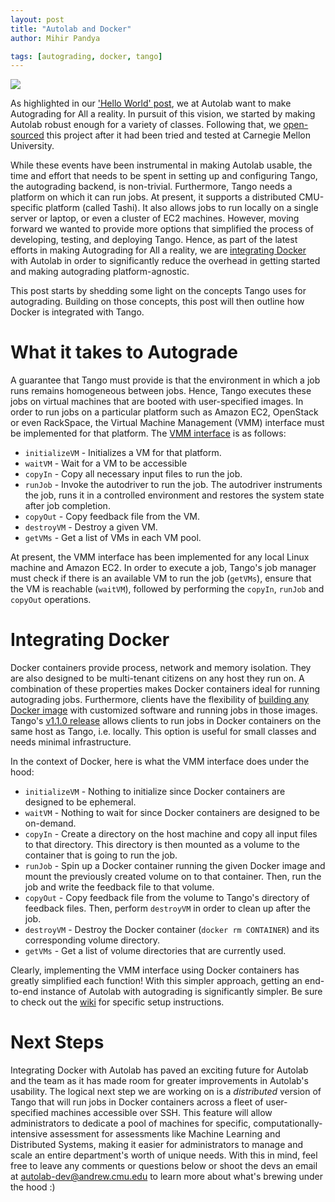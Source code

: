 ```yaml
---
layout: post
title: "Autolab and Docker"
author: Mihir Pandya

tags: [autograding, docker, tango]
---
```


![]({{site.baseurl}}/assets/docker.svg)

As highlighted in our ['Hello World' post][hello-world], we at Autolab want to make Autograding for All a reality. In pursuit of this vision, we started by making Autolab robust enough for a variety of classes. Following that, we [open-sourced][gh-autolab] this project after it had been tried and tested at Carnegie Mellon University. 

While these events have been instrumental in making Autolab usable, the time and effort that needs to be spent in setting up and configuring Tango, the autograding backend, is non-trivial. Furthermore, Tango needs a platform on which it can run jobs. At present, it supports a distributed CMU-specific platform (called Tashi). It also allows jobs to run locally on a single server or laptop, or even a cluster of EC2 machines. However, moving forward we wanted to provide more options that simplified the process of developing, testing, and deploying Tango. Hence, as part of the latest efforts in making Autograding for All a reality, we are [integrating Docker][gh-docker] with Autolab in order to significantly reduce the overhead in getting started and making autograding platform-agnostic.

This post starts by shedding some light on the concepts Tango uses for autograding. Building on those concepts, this post will then outline how Docker is integrated with Tango.

# What it takes to Autograde

A guarantee that Tango must provide is that the environment in which a job runs remains homogeneous between jobs. Hence, Tango executes these jobs on virtual machines that are booted with user-specified images. In order to run jobs on a particular platform such as Amazon EC2, OpenStack or even RackSpace, the Virtual Machine Management (VMM) interface must be implemented for that platform. The [VMM interface][gh-sample-code] is as follows:

* `initializeVM` - Initializes a VM for that platform.
* `waitVM` - Wait for a VM to be accessible
* `copyIn` - Copy all necessary input files to run the job.
* `runJob` - Invoke the autodriver to run the job. The autodriver instruments the job, runs it in a controlled environment and restores the system state after job completion.
* `copyOut` - Copy feedback file from the VM.
* `destroyVM` - Destroy a given VM.
* `getVMs` - Get a list of VMs in each VM pool.

At present, the VMM interface has been implemented for any local Linux machine and Amazon EC2. In order to execute a job, Tango's job manager must check if there is an available VM to run the job (`getVMs`), ensure that the VM is reachable (`waitVM`), followed by performing the `copyIn`, `runJob` and `copyOut` operations.

# Integrating Docker

Docker containers provide process, network and memory isolation. They are also designed to be multi-tenant citizens on any host they run on. A combination of these properties makes Docker containers ideal for running autograding jobs. Furthermore, clients have the flexibility of [building any Docker image][docker-img] with customized software and running jobs in those images. Tango's [v1.1.0 release][gh-docker] allows clients to run jobs in Docker containers on the same host as Tango, i.e. locally. This option is useful for small classes and needs minimal infrastructure.

In the context of Docker, here is what the VMM interface does under the hood:

* `initializeVM` - Nothing to initialize since Docker containers are designed to be ephemeral.
* `waitVM` - Nothing to wait for since Docker containers are designed to be on-demand.
* `copyIn` - Create a directory on the host machine and copy all input files to that directory. This directory is then mounted as a volume to the container that is going to run the job.
* `runJob` - Spin up a Docker container running the given Docker image and mount the previously created volume on to that container. Then, run the job and write the feedback file to that volume.
* `copyOut` - Copy feedback file from the volume to Tango's directory of feedback files. Then, perform `destroyVM` in order to clean up after the job.
* `destroyVM` - Destroy the Docker container (`docker rm CONTAINER`) and its corresponding volume directory.
* `getVMs` - Get a list of volume directories that are currently used.

Clearly, implementing the VMM interface using Docker containers has greatly simplified each function! With this simpler approach, getting an end-to-end instance of Autolab with autograding is significantly simpler. Be sure to check out the [wiki][gh-docker-wiki] for specific setup instructions.

# Next Steps

Integrating Docker with Autolab has paved an exciting future for Autolab and the team as it has made room for greater improvements in Autolab's usability. The logical next step we are working on is a *distributed* version of Tango that will run jobs in Docker containers across a fleet of user-specified machines accessible over SSH. This feature will allow administrators to dedicate a pool of machines for specific, computationally-intensive assessment for assessments like Machine Learning and Distributed Systems, making it easier for administrators to manage and scale an entire department's worth of unique needs. With this in mind, feel free to leave any comments or questions below or shoot the devs an email at autolab-dev@andrew.cmu.edu to learn more about what's brewing under the hood :)

[hello-world]: http://autolab.github.io/2015/03/autolab-autograding-for-all/
[gh-autolab]: https://github.com/autolab/Autolab
[docker-img]: https://docs.docker.com/userguide/dockerimages/
[gh-docker]: https://github.com/autolab/Tango/releases/tag/v1.1.0
[gh-docker-wiki]: https://github.com/autolab/Tango/wiki/Tango-with-Docker
[gh-sample-code]: https://github.com/autolab/Tango/blob/master/vmms/localDocker.py